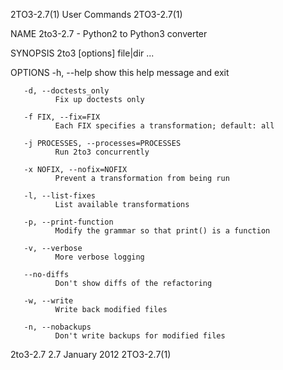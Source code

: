 2TO3-2.7(1)                                                                                     User Commands                                                                                     2TO3-2.7(1)

NAME
       2to3-2.7 - Python2 to Python3 converter

SYNOPSIS
       2to3 [options] file|dir ...

OPTIONS
       -h, --help
              show this help message and exit

       -d, --doctests_only
              Fix up doctests only

       -f FIX, --fix=FIX
              Each FIX specifies a transformation; default: all

       -j PROCESSES, --processes=PROCESSES
              Run 2to3 concurrently

       -x NOFIX, --nofix=NOFIX
              Prevent a transformation from being run

       -l, --list-fixes
              List available transformations

       -p, --print-function
              Modify the grammar so that print() is a function

       -v, --verbose
              More verbose logging

       --no-diffs
              Don't show diffs of the refactoring

       -w, --write
              Write back modified files

       -n, --nobackups
              Don't write backups for modified files

2to3-2.7 2.7                                                                                     January 2012                                                                                     2TO3-2.7(1)

